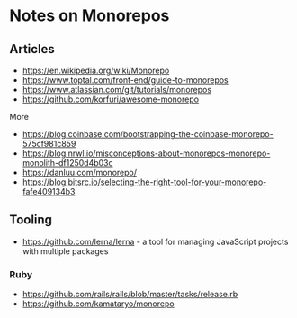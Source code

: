 # Notes on Monorepos

## Articles

- <https://en.wikipedia.org/wiki/Monorepo>
- <https://www.toptal.com/front-end/guide-to-monorepos>
- <https://www.atlassian.com/git/tutorials/monorepos>
- <https://github.com/korfuri/awesome-monorepo>


More

- <https://blog.coinbase.com/bootstrapping-the-coinbase-monorepo-575cf981c859>
- <https://blog.nrwl.io/misconceptions-about-monorepos-monorepo-monolith-df1250d4b03c>
- <https://danluu.com/monorepo/>
- <https://blog.bitsrc.io/selecting-the-right-tool-for-your-monorepo-fafe409134b3>



## Tooling

- <https://github.com/lerna/lerna> - a tool for managing JavaScript projects with multiple packages




### Ruby

- <https://github.com/rails/rails/blob/master/tasks/release.rb>
- <https://github.com/kamataryo/monorepo>



